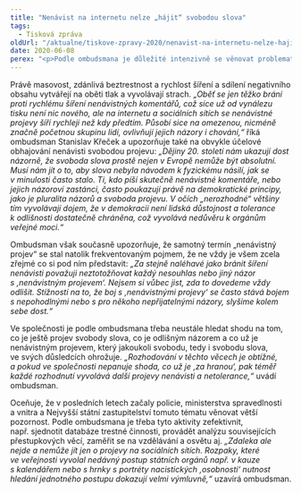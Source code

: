 ```yaml
---
title: "Nenávist na internetu nelze „hájit“ svobodou slova"
tags:
  - Tisková zpráva
oldUrl: "/aktualne/tiskove-zpravy-2020/nenavist-na-internetu-nelze-hajit-svobodou-slova"
date: 2020-06-08
perex: "<p>Podle ombudsmana je důležité intenzivně se věnovat problematice nenávisti na internetu, ať už jde o komentáře k článkům, blogy nebo příspěvky na sociálních sítích. Důvodem je potřeba chránit lidské soužití před projevy, které ve svých důsledcích ohrožují lidská práva a občanské soužití. Varuje přitom, že u vyjádření nenávisti a hrozeb často nebývá od slov daleko k činům. V prostředí internetu je to podle něj ještě umocněno dojmem anonymity, a tedy i zdáním beztrestnosti, což u jiných sdělovacích prostředků či komunikačních forem není tak patrné. V současné době ombudsman shromažďuje reakce oslovených institucí na dříve zaslaný výzkum a doporučení k nenávistným projevům.</p>"
---
```


<!-- imported from the old website -->

<p>Právě masovost, zdánlivá beztrestnost a rychlost šíření a sdílení negativního obsahu vytvářejí na oběti tlak a vyvolávají strach. <i>„Oběť se jen těžko brání proti rychlému šíření nenávistných komentářů, což sice už od vynálezu tisku není nic nového, ale na internetu a sociálních sítích se nenávistné projevy šíří rychleji než kdy předtím. Působí sice na omezenou, nicméně značně početnou skupinu lidí, ovlivňují jejich názory i chování,“</i> říká ombudsman Stanislav Křeček a upozorňuje také na obvykle účelové obhajování nenávisti svobodou projevu: <i>„Dějiny 20. století nám ukazují dost názorně, že svoboda slova prostě nejen v Evropě nemůže být absolutní. Musí nám jít o to, aby slova nebyla návodem k fyzickému násilí, jak se v minulosti často stalo. Ti, kdo píší skutečně nenávistné komentáře, nebo jejich názoroví zastánci, často poukazují právě na demokratické principy, jako je pluralita názorů a svoboda projevu. V očích „nerozhodné“ většiny tím vyvolávají dojem, že v demokracii není lidská důstojnost a tolerance k odlišnosti dostatečně chráněna, což vyvolává nedůvěru k orgánům veřejné moci.“</i></p> <p>Ombudsman však současně upozorňuje, že samotný termín „nenávistný projev“ se stal natolik frekventovaným pojmem, že ne vždy je všem zcela zřejmé co si pod ním představit: <i>„Za stejně naléhavé jako bránit šíření nenávisti považuji neztotožňovat každý nesouhlas nebo jiný názor s ‚nenávistným projevem‘. Nejsem si vůbec jist, zda to dovedeme vždy odlišit. Stížností na to, že boj s ‚nenávistnými projevy‘ se často stává bojem s nepohodlnými nebo s pro někoho nepřijatelnými názory, slyšíme kolem sebe dost.“</i></p> <p>Ve společnosti je podle ombudsmana třeba neustále hledat shodu na tom, co je ještě projev svobody slova, co je odlišným názorem a co už je nenávistným projevem, který jakoukoli svobodu, tedy i svobodu slova, ve svých důsledcích ohrožuje. <i>„Rozhodování v těchto věcech je obtížné, a pokud ve společnosti nepanuje shoda, co už je ‚za hranou‘, pak téměř každé rozhodnutí vyvolává další projevy nenávisti a netolerance,“</i> uvádí ombudsman.</p> <p>Oceňuje, že v posledních letech začaly policie, ministerstva spravedlnosti a vnitra a Nejvyšší státní zastupitelství tomuto tématu věnovat větší pozornost. Podle ombudsmana je třeba tyto aktivity zefektivnit, např. sjednotit databáze trestné činnosti, provádět analýzu souvisejících přestupkových věcí, zaměřit se na vzdělávání a osvětu aj. <i>„Zdaleka ale nejde a nemůže jít jen o projevy na sociálních sítích. Rozpaky, které ve veřejnosti vyvolal nedávný postup státních orgánů např. v kauze s kalendářem nebo s hrnky s portréty nacistických ‚osobností‘ nutnost hledání jednotného postupu dokazují velmi výmluvně,“</i> uzavírá ombudsman. </p>
